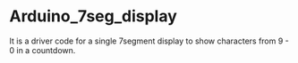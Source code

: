 # Arduino_7seg_display
It is a driver code for a single 7segment display to show characters from 9 - 0 in a countdown.
